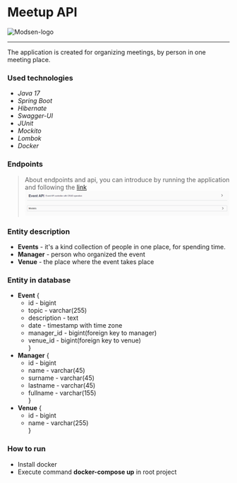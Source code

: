 # Meetup API
![Modsen-logo](https://www.modsen-software.com/images/custom-head/custom-head-home.png)

---

The application is created for organizing meetings, by person in one meeting place.

### Used technologies
* *Java 17*
* *Spring Boot*
* *Hibernate*
* *Swagger-UI*
* *JUnit*
* *Mockito*
* *Lombok*
* *Docker*

### Endpoints
> About endpoints and api, you can introduce by running the application and following the [link](http://localhost:8080/swagger-ui/ )
> ![Swagger-UI](https://github.com/IDM-MDI/MeetupAPI/blob/master/media/swagger-ui.png)

### Entity description
* **Events** - it's a kind collection of people in one place, for spending time.
* **Manager** - person who organized the event
* **Venue** - the place where the event takes place

### Entity in database
* **Event** {
  * id - bigint
  * topic - varchar(255)
  * description - text
  * date - timestamp with time zone
  * manager_id - bigint(foreign key to manager)
  * venue_id - bigint(foreign key to venue) <br/>
}
* **Manager** {
  * id - bigint
  * name - varchar(45)
  * surname - varchar(45)
  * lastname - varchar(45)
  * fullname - varchar(155) <br/>
  }
* **Venue** {
  * id - bigint
  * name - varchar(255) <br/>
  }

### How to run
* Install docker
* Execute command **docker-compose up** in root project
